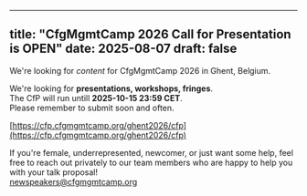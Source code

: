  ---
title: "CfgMgmtCamp 2026 Call for Presentation is OPEN"
date: 2025-08-07
draft: false
---

We're looking for _content_ for CfgMgmtCamp 2026 in Ghent, Belgium.

We're looking for __presentations, workshops, fringes__.  
The CfP will run untill __2025-10-15 23:59 CET__.  
Please remember to submit soon and often.  

[https://cfp.cfgmgmtcamp.org/ghent2026/cfp](https://cfp.cfgmgmtcamp.org/ghent2026/cfp)


If you're female, underrepresented, newcomer, or just want some help, feel free to reach out privately to our team members who are happy to help you with your talk proposal!  
[newspeakers@cfgmgmtcamp.org](mailto:newspeakers@cfgmgmtcamp.org)
